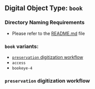 ## Digital Object Type: `book`

### Directory Naming Requirements
* Please refer to the [README.md](./README.md) file

### `book` variants:
* [`preservation` digitization workflow](#preservation-digitization-workflow)
* `access`
* `bookeye-4`


### `preservation` digitization workflow
